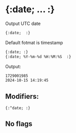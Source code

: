 {:date; ... :}
==============

Output UTC date

```html
{:date;  :}
```
Default fotmat is timestamp

```html
{:date; :}
{:date; %Y-%m-%d %H:%M:%S  :}
```

Output:

```html
1729001985
2024-10-15 14:19:45
```

Modifiers:
----------

```html
{:^date; :}
```

No flags
--------